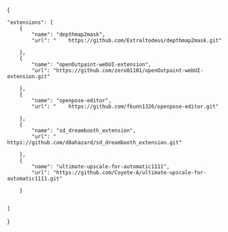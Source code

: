 {

    "extensions": [
        {
            "name": "depthmap2mask",
            "url": " 	https://github.com/Extraltodeus/depthmap2mask.git"

        },
        {
            "name": "openOutpaint-webUI-extension",
            "url": "https://github.com/zero01101/openOutpaint-webUI-extension.git"

        },
        {
            "name": "openpose-editor",
            "url": " 	https://github.com/fkunn1326/openpose-editor.git"

        },
        {
            "name": "sd_dreambooth_extension",
            "url": " 	https://github.com/d8ahazard/sd_dreambooth_extension.git"

        },
        {
            "name": "ultimate-upscale-for-automatic1111",
            "url": "https://github.com/Coyote-A/ultimate-upscale-for-automatic1111.git"

        }


    ]
}
